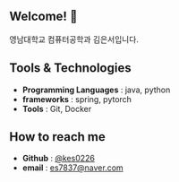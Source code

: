 ## Welcome! 👋

<!--
**kes0226/kes0226** is a ✨ _special_ ✨ repository because its `README.md` (this file) appears on your GitHub profile.

Here are some ideas to get you started:

- 🔭 I’m currently working on ...
- 🌱 I’m currently learning ...
- 👯 I’m looking to collaborate on ...
- 🤔 I’m looking for help with ...
- 💬 Ask me about ...
- 📫 How to reach me: ...
- 😄 Pronouns: ...
- ⚡ Fun fact: ...
-->
영남대학교 컴퓨터공학과 김은서입니다.

## Tools & Technologies
- **Programming Languages** : java, python
- **frameworks** : spring, pytorch
- **Tools** : Git, Docker

## How to reach me
- **Github** : [@kes0226](https://github.com/kes0226)
- **email** : es7837@naver.com
